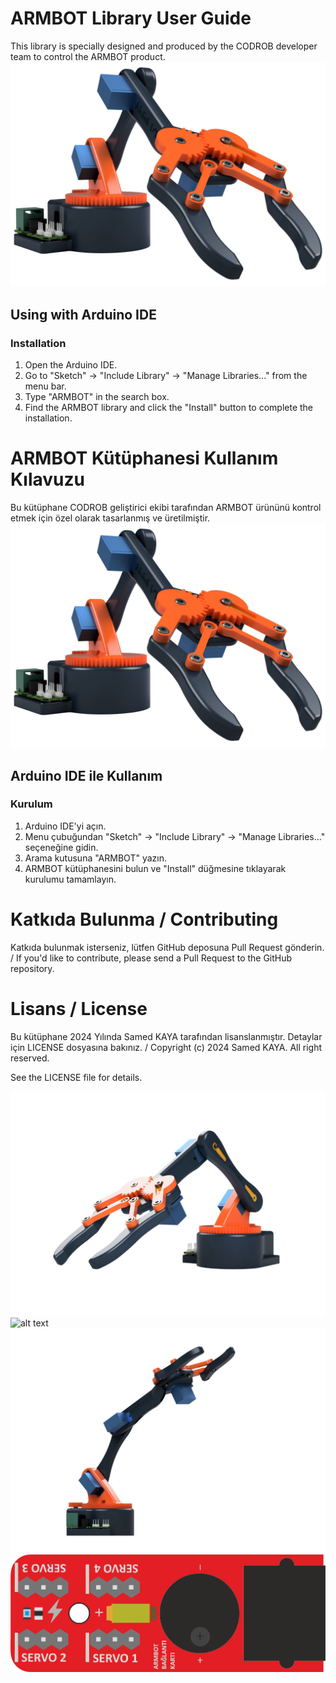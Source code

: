 # ARMBOT Library User Guide
This library is specially designed and produced by the CODROB developer team to control the ARMBOT product.
![alt text](<images/1.jpg>)


## Using with Arduino IDE

### Installation

1. Open the Arduino IDE.
2. Go to "Sketch" -> "Include Library" -> "Manage Libraries..." from the menu bar.
3. Type "ARMBOT" in the search box.
4. Find the ARMBOT library and click the "Install" button to complete the installation.




# ARMBOT Kütüphanesi Kullanım Kılavuzu
Bu kütüphane CODROB  geliştirici ekibi tarafından ARMBOT ürününü kontrol etmek için özel olarak tasarlanmış ve üretilmiştir. 
![alt text](<images/1.jpg>)



## Arduino IDE ile Kullanım

### Kurulum

1. Arduino IDE'yi açın.
2. Menu çubuğundan "Sketch" -> "Include Library" -> "Manage Libraries..." seçeneğine gidin.
3. Arama kutusuna "ARMBOT" yazın.
4. ARMBOT kütüphanesini bulun ve "Install" düğmesine tıklayarak kurulumu tamamlayın.




# Katkıda Bulunma / Contributing
Katkıda bulunmak isterseniz, lütfen GitHub deposuna Pull Request gönderin. / If you'd like to contribute, please send a Pull Request to the GitHub repository.

# Lisans / License
Bu kütüphane 2024 Yılında Samed KAYA tarafından lisanslanmıştır. Detaylar için LICENSE dosyasına bakınız. / Copyright (c) 2024 Samed KAYA. All right reserved.

 See the LICENSE file for details.

![alt text](<images/2.jpg>)
![alt text](<images/3.jpg>)
![alt text](<images/4.jpg>)
![alt text](<images/5.jpg>)
